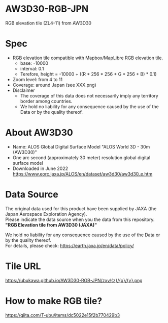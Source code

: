 # AW3D30-RGB-JPN
RGB elevation tile (ZL4-11) from AW3D30 

# Spec
* RGB elevation tile compatible with Mapbox/MapLibre RGB elevation tile.
	* base: -10000
	* interval: 0.1
	* Terefore, height = -10000 + ((R * 256 * 256 + G * 256 + B) * 0.1)
* Zoom level: from 4 to 11
* Coverage: around Japan (see XXX.png)
* Disclaimer
	* The coverage of this data does not necessarily imply any territory border among countries. 
	* We hold no liability for any consequence caused by the use of the Data or by the quality thereof. 

# About AW3D30
* Name: ALOS Global Digital Surface Model "ALOS World 3D - 30m (AW3D30)"
* One arc second (approximately 30 meter) resolution global digital surface model
* Downloaded in June 2022
https://www.eorc.jaxa.jp/ALOS/en/dataset/aw3d30/aw3d30_e.htm

# Data Source
The original data used for this product have been supplied by JAXA (the Japan Aerospace Exploration Agency).  
Please indicate the data source when you the data from this repository.   
**"RGB Elevation tile from AW3D30 (JAXA)"**  

We hold no liability for any consequence caused by the use of the Data or by the quality thereof.   
For details, please check: https://earth.jaxa.jp/en/data/policy/

# Tile URL
https://ubukawa.github.io/AW3D30-RGB-JPN/zxy/{z}/{x}/{y}.png

# How to make RGB tile?
https://qiita.com/T-ubu/items/dc5022e15f2b770429b3
